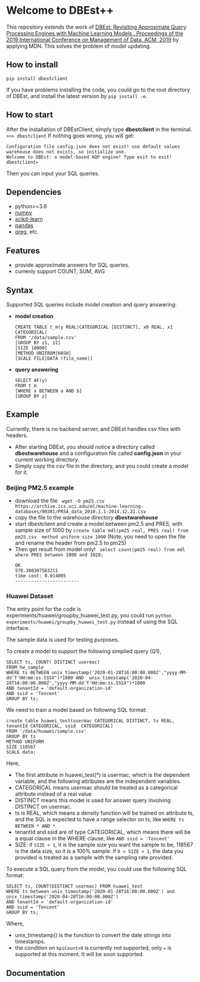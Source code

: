 # Welcome to DBEst++
This repository extends the work of  [DBEst: Revisiting Approximate Query Processing Engines with Machine Learning Models . Proceedings of the 2019 International Conference on Management of Data. ACM, 2019](https://dl.acm.org/citation.cfm?id=3324958) by applying MDN. This solves the problem of model updating.

## How to install
```pip install dbestclient```

If you have problems installing the code, you could go to the root directory of DBEst, and install the latest version by 
```pip install -e```.
## How to start
After the installation of DBEstClient, simply type **dbestclient** in the terminal.
```>>> dbestclient```
If nothing goes wrong, you will get:
```
Configuration file config.json does not exist! use default values
warehouse does not exists, so initialize one.
Welcome to DBEst: a model-based AQP engine! Type exit to exit!
dbestclient>
```
Then you can input your SQL queries.

## Dependencies
- python>=3.6
- [numpy](https://github.com/numpy/numpy)
- [scikit-learn](https://github.com/scikit-learn/scikit-learn)
- [pandas](https://github.com/pandas-dev/pandas)
- [qreg](https://github.com/qingzma/qreg), etc.

## Features
- provide approximate answers for SQL queries.
- currenly support COUNT, SUM, AVG

## Syntax
Supported SQL queries include model creation and query answering:

- **model creation**
	```
	CREATE TABLE t_m(y REAL|CATEGORICAL [DISTINCT], x0 REAL, x1 CATEGORICAL)  
	FROM '/data/sample.csv'  
	[GROUP BY z1, z2]  
	[SIZE 10000]  
	[METHOD UNIFROM|HASH]
	[SCALE FILE|DATA (file_name)]
	```
	<!-- [ENCODING ONEHOT|BINARY] -->

- **query answering** 
	```
	SELECT AF(y)  
	FROM t_m  
	[WHERE x BETWEEN a AND b]  
	[GROUP BY z]
	```
## Example
Currently, there is no backend server, and DBEst handles csv files with headers.
- After starting DBEst, you should notice a directory called **dbestwarehouse**  and a configuration file called **config.json** in your current working directory.
- Simply copy the csv file in the directory, and you could create a model for it.

### Beijing PM2.5 example
- download the file ``` wget -O pm25.csv https://archive.ics.uci.edu/ml/machine-learning-databases/00381/PRSA_data_2010.1.1-2014.12.31.csv```
-  copy the file to the warehouse directory **dbestwarehouse**
- start dbestclient and create a model between pm2.5 and PRES, with sample size of 1000 by 
```create table mdl(pm25 real, PRES real) from pm25.csv  method uniform size 1000```
 (Note, you need to open the file and rename the header from pm2.5 to pm25)
- Then get result from model only!
``` select count(pm25 real) from mdl where PRES between 1000 and 1020;```
	```
	OK
	578.380307583211
	time cost: 0.014005
	------------------------
	```
### Huawei Dataset
The entry point for the code is experiments/huawei/groupby_huawei_test.py, you could run ```python experiments/huawei/groupby_huawei_test.py``` instead of using the SQL interface.

The sample data is used for testing purposes.

To create a model to support the following simplied query (Q1), 
```
SELECT ts, COUNT( DISTINCT usermac) 
FROM hw_sample 
WHERE ts BETWEEN unix_timestamp('2020-01-28T16:00:00.000Z',"yyyy-MM-dd'T'HH:mm:ss.SSSX")*1000 AND  unix_timestamp('2020-04-28T16:00:00.000Z',"yyyy-MM-dd'T'HH:mm:ss.SSSX")*1000
AND tenantId = 'default-organization-id' 
AND ssid = 'Tencent' 
GROUP BY ts;
```
We need to  train a model based on following SQL format:
```
create table huawei_test(usermac CATEGORICAL DISTINCT, ts REAL, tenantId CATEGORICAL, ssid  CATEGORICAL)  
FROM '/data/huawei/sample.csv' 
GROUP BY ts 
METHOD UNIFORM 
SIZE 118567 
SCALE data;
```
Here, 
- The first attribute in huawei_test(*) is usermac, which is the dependent variable, and the following attributes are the independent variables.
- CATEGORICAL means usermac should be treated as a categorical attribute instead of a real value.
- DISTINCT means this model is used for answer query involving DISTINCT on usermac.
- ts is REAL, which means a density function will be trained on attribute ts, and the SQL is expected to have a range selector on ts, like ``` WHERE ts BETWEEN * AND * ```.
-  tenantId and ssid are of type CATEGORICAL, which means there will be a equal clause in the WHERE clause, like ```AND ssid = 'Tencent'  ```
- SIZE: if ```SIZE > 1```, it is the sample size you want the sample to be, 118567 is the data size, so it is a 100% sample. if ```0 < SIZE < 1```, the data you provided is treated as a sample with the sampling rate provided.

To execute a SQL query from the model, you could use the following SQL format:
```
SELECT ts, COUNT(DISTINCT usermac) FROM huawei_test 
WHERE ts between unix_timestamp('2020-01-28T16:00:00.000Z') and unix_timestamp('2020-04-28T16:00:00.000Z') 
AND tenantId = 'default-organization-id' 
AND ssid = 'Tencent' 
GROUP BY ts;
```
Where,
- unix_timestamp() is the function to convert the date strings into timestamps.
- the condition on ```kpiCount>0``` is currently not supported, only ```=``` is supported at this moment. It will be soon supported.

## Documentation
